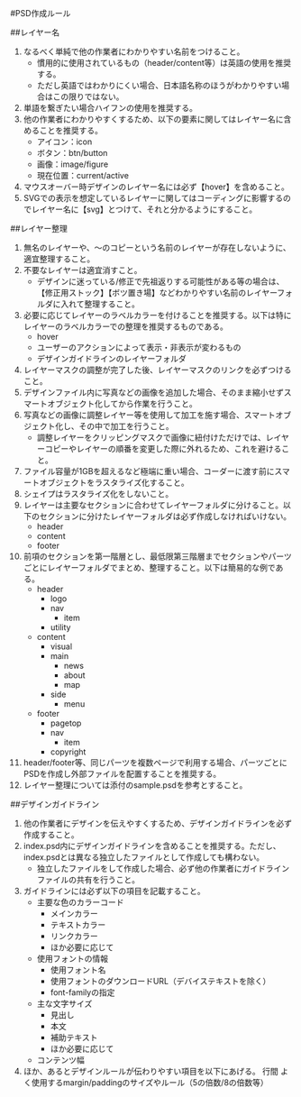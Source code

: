 #PSD作成ルール

##レイヤー名
1. なるべく単純で他の作業者にわかりやすい名前をつけること。
	+ 慣用的に使用されているもの（header/content等）は英語の使用を推奨する。
	+ ただし英語ではわかりにくい場合、日本語名称のほうがわかりやすい場合はこの限りではない。
2. 単語を繋ぎたい場合ハイフンの使用を推奨する。
3. 他の作業者にわかりやすくするため、以下の要素に関してはレイヤー名に含めることを推奨する。
	+ アイコン：icon
	+ ボタン：btn/button
	+ 画像：image/figure
	+ 現在位置：current/active
4. マウスオーバー時デザインのレイヤー名には必ず【hover】を含めること。
5. SVGでの表示を想定しているレイヤーに関してはコーディングに影響するのでレイヤー名に【svg】とつけて、それと分かるようにすること。

##レイヤー整理
1. 無名のレイヤーや、〜のコピーという名前のレイヤーが存在しないように、適宜整理すること。
2. 不要なレイヤーは適宜消すこと。
	+ デザインに迷っている/修正で先祖返りする可能性がある等の場合は、【修正用ストック】【ボツ置き場】などわかりやすい名前のレイヤーフォルダに入れて整理すること。
3. 必要に応じてレイヤーのラベルカラーを付けることを推奨する。以下は特にレイヤーのラベルカラーでの整理を推奨するものである。
	+ hover
	+ ユーザーのアクションによって表示・非表示が変わるもの
	+ デザインガイドラインのレイヤーフォルダ
4. レイヤーマスクの調整が完了した後、レイヤーマスクのリンクを必ずつけること。
5. デザインファイル内に写真などの画像を追加した場合、そのまま縮小せずスマートオブジェクト化してから作業を行うこと。
6. 写真などの画像に調整レイヤー等を使用して加工を施す場合、スマートオブジェクト化し、その中で加工を行うこと。
	+ 調整レイヤーをクリッピングマスクで画像に紐付けただけでは、レイヤーコピーやレイヤーの順番を変更した際に外れるため、これを避けること。
7. ファイル容量が1GBを超えるなど極端に重い場合、コーダーに渡す前にスマートオブジェクトをラスタライズ化すること。
8. シェイプはラスタライズ化をしないこと。
9. レイヤーは主要なセクションに合わせてレイヤーフォルダに分けること。以下のセクションに分けたレイヤーフォルダは必ず作成しなければいけない。
	+ header
	+ content
	+ footer
10. 前項のセクションを第一階層とし、最低限第三階層までセクションやパーツごとにレイヤーフォルダでまとめ、整理すること。以下は簡易的な例である。
	+ header
		+ logo
		+ nav
			+ item
		+ utility
	+ content
		+ visual
		+ main
			+ news
			+ about
			+ map
		+ side
			+ menu
	+ footer
		+ pagetop
		+ nav
			+ item
		+ copyright
11. header/footer等、同じパーツを複数ページで利用する場合、パーツごとにPSDを作成し外部ファイルを配置することを推奨する。
12. レイヤー整理については添付のsample.psdを参考とすること。

##デザインガイドライン
1. 他の作業者にデザインを伝えやすくするため、デザインガイドラインを必ず作成すること。
2. index.psd内にデザインガイドラインを含めることを推奨する。ただし、index.psdとは異なる独立したファイルとして作成しても構わない。
	+ 独立したファイルをして作成した場合、必ず他の作業者にガイドラインファイルの共有を行うこと。
3. ガイドラインには必ず以下の項目を記載すること。
	+ 主要な色のカラーコード
		+ メインカラー
		+ テキストカラー
		+ リンクカラー
		+ ほか必要に応じて
	+ 使用フォントの情報
		+ 使用フォント名
		+ 使用フォントのダウンロードURL（デバイステキストを除く）
		+ font-familyの指定
	+ 主な文字サイズ
		+ 見出し
		+ 本文
		+ 補助テキスト
		+ ほか必要に応じて
	+ コンテンツ幅
4. ほか、あるとデザインルールが伝わりやすい項目を以下にあげる。
行間
よく使用するmargin/paddingのサイズやルール（5の倍数/8の倍数等）
